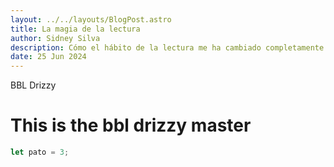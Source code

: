 ```yaml
---
layout: ../../layouts/BlogPost.astro
title: La magia de la lectura
author: Sidney Silva
description: Cómo el hábito de la lectura me ha cambiado completamente la vida.
date: 25 Jun 2024
---
```


BBL Drizzy

# This is the bbl drizzy master

```js
let pato = 3;
```

